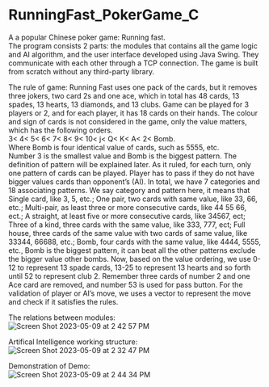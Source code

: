 # RunningFast_PokerGame_C

A a popular Chinese poker game: Running fast.  
The program consists 2 parts: the modules that contains all the game logic and AI algorithm, and the user interface developed using Java Swing. They communicate with each other through a TCP connection. The game is built from scratch without any third-party library.  

The rule of game:
Running Fast uses one pack of the cards, but it removes three jokers, two card 2s and one ace, which in total has 48 cards, 13 spades, 13 hearts, 13 diamonds, and 13 clubs. Game can be played for 3 players or 2, and for each player, it has 18 cards on their hands. The colour and sign of cards is not considered in the game, only the value matters, which has the following orders.  
3< 4< 5< 6< 7< 8< 9< 10< j< Q< K< A< 2< Bomb.  
Where Bomb is four identical value of cards, such as 5555, etc.  
Number 3 is the smallest value and Bomb is the biggest pattern. The definition of pattern will be explained later. As it ruled, for each turn, only one pattern of cards can be played. Player has to pass if they do not have bigger values cards than opponent’s (AI). In total, we have 7 categories and 18 associating patterns. We say category and pattern here, it means that Single card, like 3, 5, etc.; One pair, two cards with same value, like 33, 66, etc.; Multi-pair, as least three or more consecutive cards, like 44 55 66, ect.; A straight, at least five or more consecutive cards, like 34567, ect; Three of a kind, three cards with the same value, like 333, 777, ect; Full house, three cards of the same value with two cards of same value, like 33344, 66688, etc.; Bomb, four cards with the same value, like 4444, 5555, etc., Bomb is the biggest pattern, it can beat all the other patterns exclude the bigger value other bombs. Now, based on the value ordering, we use 0-12 to represent 13 spade cards, 13-25 to represent 13 hearts and so forth until 52 to represent club 2. Remember three cards of number 2 and one Ace card are removed, and number 53 is used for pass button. For the validation of player or AI’s move, we uses a vector to represent the move and check if it satisfies the rules.

The relations between modules:  
![Screen Shot 2023-05-09 at 2 42 57 PM](https://github.com/btbbtzhang/RunningFast_PokerGame_C/assets/34163897/ddd08bb7-31de-4c5e-b1b5-d43f77c380ce)


Artifical Intelligence working structure:  
![Screen Shot 2023-05-09 at 2 32 47 PM](https://github.com/btbbtzhang/RunningFast_PokerGame_C/assets/34163897/61c2a141-c6e7-4bd9-8db3-dd18c5e61b00)


Demonstration of Demo:  
![Screen Shot 2023-05-09 at 2 44 34 PM](https://github.com/btbbtzhang/RunningFast_PokerGame_C/assets/34163897/a2d73813-a075-4a78-a1d0-355989817156)
